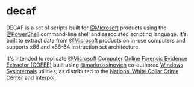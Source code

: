 # decaf
DECAF is a set of scripts built for [@Microsoft](https://github.com/Microsoft) products using the [@PowerShell](https://github.com/PowerShell) command-line shell and associated scripting language. It’s built to extract data from [@Microsoft](https://github.com/Microsoft) products on in-use computers and supports x86 and x86-64 instruction set architecture.

It's intended to replicate [@Microsoft](https://github.com/Microsoft) [Computer Online Forensic Evidence Extractor (COFEE)](https://news.microsoft.com/2009/10/13/microsoft-and-national-white-collar-crime-center-make-digital-forensics-tool-available-to-u-s-law-enforcement-agencies/) built using [@markrussinovich](https://github.com/markrussinovich) co-authored [Windows Sysinternals](https://docs.microsoft.com/en-us/sysinternals/) utilities; as distributed to the [National White Collar Crime Center](https://www.nw3c.org/) and [Interpol](https://www.interpol.int/).
